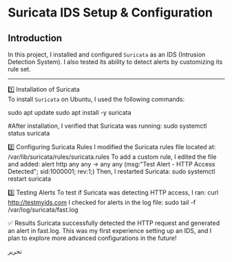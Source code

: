 #  Suricata IDS Setup & Configuration  

## Introduction  
In this project, I installed and configured `Suricata` as an IDS (Intrusion Detection System). I also tested its ability to detect alerts by customizing its rule set.

---

 1️⃣ Installation of Suricata  
To install `Suricata` on Ubuntu, I used the following commands:

sudo apt update
sudo apt install -y suricata

#After installation, I verified that Suricata was running:
sudo systemctl status suricata

 2️⃣ Configuring Suricata Rules
I modified the Suricata rules file located at:
/var/lib/suricata/rules/suricata.rules
To add a custom rule, I edited the file and added:
alert http any any -> any any (msg:"Test Alert - HTTP Access Detected"; sid:1000001; rev:1;)
Then, I restarted Suricata:
sudo systemctl restart suricata

3️⃣ Testing Alerts
To test if Suricata was detecting HTTP access, I ran:
curl http://testmyids.com
I checked for alerts in the log file:
sudo tail -f /var/log/suricata/fast.log

✅ Results
Suricata successfully detected the HTTP request and generated an alert in fast.log.
This was my first experience setting up an IDS, and I plan to explore more advanced configurations in the future!

تحرير
